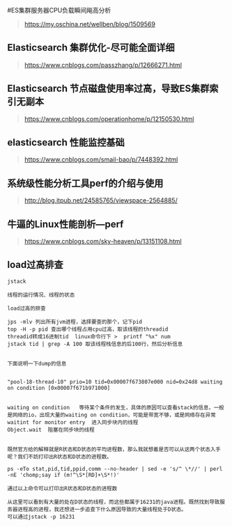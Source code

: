 #ES集群服务器CPU负载瞬间飚高分析
> https://my.oschina.net/wellben/blog/1509569

##  Elasticsearch 集群优化-尽可能全面详细
> https://www.cnblogs.com/passzhang/p/12666271.html

## Elasticsearch 节点磁盘使用率过高，导致ES集群索引无副本
> https://www.cnblogs.com/operationhome/p/12150530.html

## elasticsearch 性能监控基础
> https://www.cnblogs.com/smail-bao/p/7448392.html

## 系统级性能分析工具perf的介绍与使用
> http://blog.itpub.net/24585765/viewspace-2564885/

## 牛逼的Linux性能剖析—perf 
> https://www.cnblogs.com/sky-heaven/p/13151108.html

## load过高排查
```
jstack

线程的运行情况、线程的状态

load过高的排查

jps -mlv 列出所有jvm进程，选择要查的那个，记下pid
top -H -p pid 查出哪个线程占用cpu过高，取该线程的threadid
threadid转成16进制tid  linux命令行下 >  printf "%x" num
jstack tid | grep -A 100 取该线程栈信息的后100行，然后分析信息
 

下面说明一下dump的信息


"pool-18-thread-10" prio=10 tid=0x00007f673807e000 nid=0x24d8 waiting on condition [0x00007f671b971000]
 

waiting on condition   等待某个条件的发生，具体的原因可以查看stack的信息，一般是网络的io，出现大量的waiting on condition，可能是带宽不够，或是网络存在异常
waitint for monitor entry  进入同步块内的线程
Object.wait  阻塞在同步块的线程


既然官方给的解释就是R状态和D状态的平均进程数，那么我就想着是否可以从这两个状态入手呢？我们不妨打印出R状态和D状态的进程数。

ps -eTo stat,pid,tid,ppid,comm --no-header | sed -e 's/^ \*//' | perl -nE 'chomp;say if (m!^\S*[RD]+\S*!)'

通过以上命令可以打印出R状态和D状态的进程数

从这里可以看到有大量的处在D状态的线程，而这些都属于16231的java进程。既然找到导致服务器进程高的进程，我还想进一步追查下什么原因导致的大量线程处于D状态。
可以通过jstack -p 16231
```
